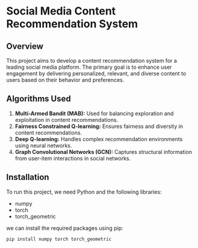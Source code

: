 # Social Media Content Recommendation System

## Overview

This project aims to develop a content recommendation system for a leading social media platform. The primary goal is to enhance user engagement by delivering personalized, relevant, and diverse content to users based on their behavior and preferences.

## Algorithms Used

1. **Multi-Armed Bandit (MAB):** Used for balancing exploration and exploitation in content recommendations.
2. **Fairness Constrained Q-learning:** Ensures fairness and diversity in content recommendations.
3. **Deep Q-learning:** Handles complex recommendation environments using neural networks.
4. **Graph Convolutional Networks (GCN):** Captures structural information from user-item interactions in social networks.


## Installation

To run this project, we need Python and the following libraries:

- numpy
- torch
- torch_geometric
  

we can install the required packages using pip:

```bash
pip install numpy torch torch_geometric 
